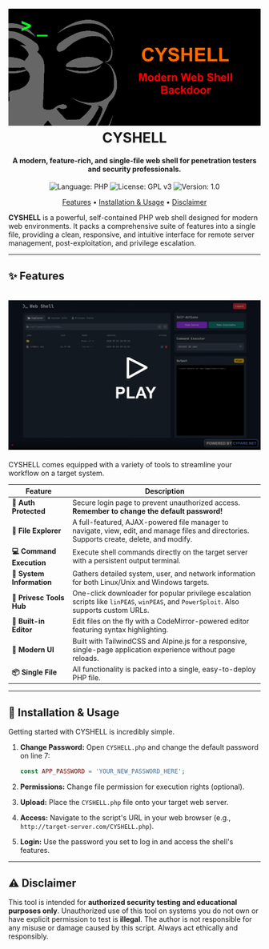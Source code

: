 <h1 align="center">
  <br>
  <img src="https://raw.githubusercontent.com/CYFARE/CYSHELL/main/logo.png" alt="CYSHELL Logo">
  <br>
  CYSHELL
  <br>
</h1>

<h4 align="center">A modern, feature-rich, and single-file web shell for penetration testers and security professionals.</h4>

<p align="center">
  <img src="https://img.shields.io/badge/Language-PHP-8892BF?style=for-the-badge&logo=php&logoColor=white" alt="Language: PHP">
  <img src="https://img.shields.io/badge/License-GPLv3-blue?style=for-the-badge" alt="License: GPL v3">
  <img src="https://img.shields.io/badge/Version-1.0-blue?style=for-the-badge" alt="Version: 1.0">
</p>

<p align="center">
  <a href="#-features">Features</a> •
  <a href="#-installation--usage">Installation & Usage</a> •
  <a href="#-disclaimer">Disclaimer</a>
</p>

**CYSHELL** is a powerful, self-contained PHP web shell designed for modern web environments. It packs a comprehensive suite of features into a single file, providing a clean, responsive, and intuitive interface for remote server management, post-exploitation, and privilege escalation.

---

## ✨ Features

<h4 align="center">
  <br>
  <a href="https://www.youtube.com/watch?v=0Ydh4XiFRUw"><img src="https://raw.githubusercontent.com/CYFARE/CYSHELL/main/CYSHELL_Demo_Play.png" alt="CYSHELL Demo"></a>
  <br>
</h4>

CYSHELL comes equipped with a variety of tools to streamline your workflow on a target system.

| Feature                 | Description                                                                                                                              |
| ----------------------- | ---------------------------------------------------------------------------------------------------------------------------------------- |
| **🔐 Auth Protected** | Secure login page to prevent unauthorized access. **Remember to change the default password!** |
| **📂 File Explorer** | A full-featured, AJAX-powered file manager to navigate, view, edit, and manage files and directories. Supports create, delete, and modify. |
| **💻 Command Execution** | Execute shell commands directly on the target server with a persistent output terminal.                                                  |
| **🧠 System Information** | Gathers detailed system, user, and network information for both Linux/Unix and Windows targets.                                          |
| **🚀 Privesc Tools Hub** | One-click downloader for popular privilege escalation scripts like `linPEAS`, `winPEAS`, and `PowerSploit`. Also supports custom URLs.    |
| **📝 Built-in Editor** | Edit files on the fly with a CodeMirror-powered editor featuring syntax highlighting.                                                    |
| **💅 Modern UI** | Built with TailwindCSS and Alpine.js for a responsive, single-page application experience without page reloads.                          |
| **📦 Single File** | All functionality is packed into a single, easy-to-deploy PHP file.                                                                      |

---

## 🚀 Installation & Usage

Getting started with CYSHELL is incredibly simple.

1.  **Change Password:** Open `CYSHELL.php` and change the default password on line 7:
    
    ```php
    const APP_PASSWORD = 'YOUR_NEW_PASSWORD_HERE';
    ```
2.  **Permissions:** Change file permission for execution rights (optional).

3.  **Upload:** Place the `CYSHELL.php` file onto your target web server.

4.  **Access:** Navigate to the script's URL in your web browser (e.g., `http://target-server.com/CYSHELL.php`).

5.  **Login:** Use the password you set to log in and access the shell's features.

---

## ⚠️ Disclaimer

This tool is intended for **authorized security testing and educational purposes only**. Unauthorized use of this tool on systems you do not own or have explicit permission to test is **illegal**. The author is not responsible for any misuse or damage caused by this script. Always act ethically and responsibly.
